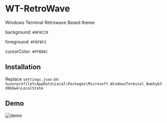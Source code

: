 # WT-RetroWave
Windows Terminal Retrowave Based theme

background: `#0F0C29`

foreground: `#F8F8F2`

cursorColor: `#FFB86C`

## Installation
Replace ```settings.json``` on ```%userprofile%\AppData\Local\Packages\Microsoft.WindowsTerminal_8wekyb3d8bbwe\LocalState```

## Demo
![demo](https://github.com/user-attachments/assets/2c11230a-5a29-446f-9f62-1609f1eae950)
